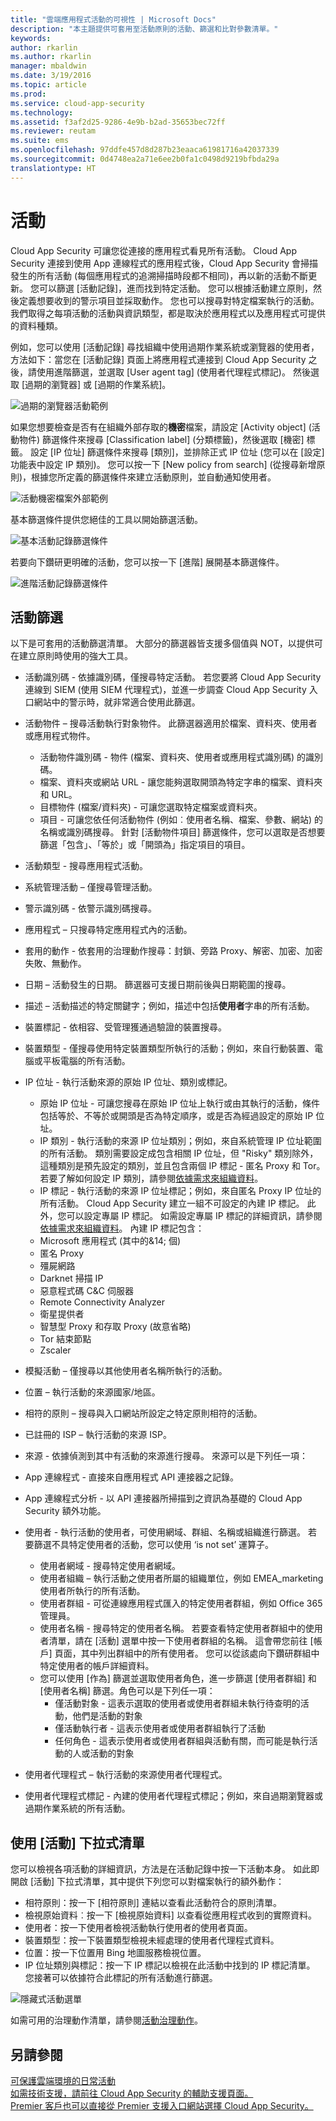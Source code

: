 ```yaml
---
title: "雲端應用程式活動的可視性 | Microsoft Docs"
description: "本主題提供可套用至活動原則的活動、篩選和比對參數清單。"
keywords: 
author: rkarlin
ms.author: rkarlin
manager: mbaldwin
ms.date: 3/19/2016
ms.topic: article
ms.prod: 
ms.service: cloud-app-security
ms.technology: 
ms.assetid: f3af2d25-9286-4e9b-b2ad-35653bec72ff
ms.reviewer: reutam
ms.suite: ems
ms.openlocfilehash: 97ddfe457d8d287b23eaaca61981716a42037339
ms.sourcegitcommit: 0d4748ea2a71e6ee2b0fa1c0498d9219bfbda29a
translationtype: HT
---
```

# <a name="activities"></a>活動
Cloud App Security 可讓您從連接的應用程式看見所有活動。 Cloud App Security 連接到使用 App 連線程式的應用程式後，Cloud App Security 會掃描發生的所有活動 (每個應用程式的追溯掃描時段都不相同)，再以新的活動不斷更新。 您可以篩選 [活動記錄]，進而找到特定活動。 您可以根據活動建立原則，然後定義想要收到的警示項目並採取動作。 您也可以搜尋對特定檔案執行的活動。 我們取得之每項活動的活動與資訊類型，都是取決於應用程式以及應用程式可提供的資料種類。 

例如，您可以使用 [活動記錄] 尋找組織中使用過期作業系統或瀏覽器的使用者，方法如下：當您在 [活動記錄] 頁面上將應用程式連接到 Cloud App Security 之後，請使用進階篩選，並選取 [User agent tag] (使用者代理程式標記)。 然後選取 [過期的瀏覽器] 或 [過期的作業系統]。

 ![過期的瀏覽器活動範例](media/activity-example-outdated.png)

如果您想要檢查是否有在組織外部存取的**機密**檔案，請設定 [Activity object] (活動物件) 篩選條件來搜尋 [Classification label] (分類標籤)，然後選取 [機密] 標籤。 設定 [IP 位址] 篩選條件來搜尋 [類別]，並排除正式 IP 位址 (您可以在 [設定] 功能表中設定 IP 類別)。 您可以按一下 [New policy from search] (從搜尋新增原則)，根據您所定義的篩選條件來建立活動原則，並自動通知使用者。

 ![活動機密檔案外部範例](media/activity-example-ip.png)

 
基本篩選條件提供您絕佳的工具以開始篩選活動。

 ![基本活動記錄篩選條件](media/activity-log-filter-basic.png)

若要向下鑽研更明確的活動，您可以按一下 [進階] 展開基本篩選條件。

 ![進階活動記錄篩選條件](media/activity-log-filter-advanced.png)

## <a name="activity-filters"></a>活動篩選
以下是可套用的活動篩選清單。 大部分的篩選器皆支援多個值與 NOT，以提供可在建立原則時使用的強大工具。  
  
-   活動識別碼 - 依據識別碼，僅搜尋特定活動。 若您要將 Cloud App Security 連線到 SIEM (使用 SIEM 代理程式)，並進一步調查 Cloud App Security 入口網站中的警示時，就非常適合使用此篩選。  
  
-   活動物件 – 搜尋活動執行對象物件。 此篩選器適用於檔案、資料夾、使用者或應用程式物件。 
    - 活動物件識別碼 - 物件 (檔案、資料夾、使用者或應用程式識別碼) 的識別碼。
    - 檔案、資料夾或網站 URL - 讓您能夠選取開頭為特定字串的檔案、資料夾和 URL。
    - 目標物件 (檔案/資料夾) - 可讓您選取特定檔案或資料夾。 
    - 項目 - 可讓您依任何活動物件 (例如︰使用者名稱、檔案、參數、網站) 的名稱或識別碼搜尋。 針對 [活動物件項目] 篩選條件，您可以選取是否想要篩選「包含」、「等於」或「開頭為」指定項目的項目。
    
-   活動類型 - 搜尋應用程式活動。

-   系統管理活動 – 僅搜尋管理活動。  
  
-   警示識別碼 - 依警示識別碼搜尋。

-   應用程式 – 只搜尋特定應用程式內的活動。  
  
-   套用的動作 - 依套用的治理動作搜尋：封鎖、旁路 Proxy、解密、加密、加密失敗、無動作。

-   日期 – 活動發生的日期。 篩選器可支援日期前後與日期範圍的搜尋。  
  
-   描述 – 活動描述的特定關鍵字；例如，描述中包括**使用者**字串的所有活動。  
  
-   裝置標記 - 依相容、受管理獲通過驗證的裝置搜尋。

-   裝置類型 - 僅搜尋使用特定裝置類型所執行的活動；例如，來自行動裝置、電腦或平板電腦的所有活動。  
  
-   IP 位址 - 執行活動來源的原始 IP 位址、類別或標記。  
    - 原始 IP 位址 - 可讓您搜尋在原始 IP 位址上執行或由其執行的活動，條件包括等於、不等於或開頭是否為特定順序，或是否為經過設定的原始 IP 位址。 
    - IP 類別 - 執行活動的來源 IP 位址類別；例如，來自系統管理 IP 位址範圍的所有活動。 類別需要設定成包含相關 IP 位址，但 "Risky" 類別除外，這種類別是預先設定的類別，並且包含兩個 IP 標記 - 匿名 Proxy 和 Tor。 若要了解如何設定 IP 類別，請參閱[依據需求來組織資料](general-setup.md#IPtagsandRanges)。  
    - IP 標記 - 執行活動的來源 IP 位址標記；例如，來自匿名 Proxy IP 位址的所有活動。 Cloud App Security 建立一組不可設定的內建 IP 標記。 此外，您可以設定專屬 IP 標記。 如需設定專屬 IP 標記的詳細資訊，請參閱[依據需求來組織資料](general-setup.md#IPtagsandRanges)。
   內建 IP 標記包含：
    - Microsoft 應用程式 (其中的&14; 個)
    - 匿名 Proxy
    - 殭屍網路
    - Darknet 掃描 IP
    - 惡意程式碼 C&C 伺服器
    - Remote Connectivity Analyzer
    - 衛星提供者
    - 智慧型 Proxy 和存取 Proxy (故意省略)
    - Tor 結束節點
    - Zscaler


-   模擬活動 – 僅搜尋以其他使用者名稱所執行的活動。  

-   位置 – 執行活動的來源國家/地區。  

-   相符的原則 – 搜尋與入口網站所設定之特定原則相符的活動。  

-   已註冊的 ISP – 執行活動的來源 ISP。   

-  來源 - 依據偵測到其中有活動的來源進行搜尋。 來源可以是下列任一項：
  -    App 連線程式 - 直接來自應用程式 API 連接器之記錄。
  -    App 連線程式分析 - 以 API 連接器所掃描到之資訊為基礎的 Cloud App Security 額外功能。
  

-   使用者 - 執行活動的使用者，可使用網域、群組、名稱或組織進行篩選。 若要篩選不具特定使用者的活動，您可以使用 ‘is not set’ 運算子。  
    -   使用者網域 - 搜尋特定使用者網域。
    -   使用者組織 – 執行活動之使用者所屬的組織單位，例如 EMEA_marketing 使用者所執行的所有活動。  
    -   使用者群組 - 可從連線應用程式匯入的特定使用者群組，例如 Office 365 管理員。  
    -   使用者名稱 - 搜尋特定的使用者名稱。 若要查看特定使用者群組中的使用者清單，請在 [活動] 選單中按一下使用者群組的名稱。 這會帶您前往 [帳戶] 頁面，其中列出群組中的所有使用者。 您可以從該處向下鑽研群組中特定使用者的帳戶詳細資料。
       -  您可以使用 [作為] 篩選並選取使用者角色，進一步篩選 [使用者群組] 和 [使用者名稱] 篩選。角色可以是下列任一項：
            - 僅活動對象 - 這表示選取的使用者或使用者群組未執行待查明的活動，他們是活動的對象
            - 僅活動執行者 - 這表示使用者或使用者群組執行了活動
            - 任何角色 - 這表示使用者或使用者群組與活動有關，而可能是執行活動的人或活動的對象

-   使用者代理程式 – 執行活動的來源使用者代理程式。  
  
-   使用者代理程式標記 - 內建的使用者代理程式標記；例如，來自過期瀏覽器或過期作業系統的所有活動。  
    
  
## <a name="working-with-the-activity-drawer"></a>使用 [活動] 下拉式清單

您可以檢視各項活動的詳細資訊，方法是在活動記錄中按一下活動本身。 如此即開啟 [活動] 下拉式清單，其中提供下列您可以對檔案執行的額外動作：

- 相符原則：按一下 [相符原則] 連結以查看此活動符合的原則清單。
- 檢視原始資料︰按一下 [檢視原始資料] 以查看從應用程式收到的實際資料。
- 使用者：按一下使用者檢視活動執行使用者的使用者頁面。 
- 裝置類型：按一下裝置類型檢視未經處理的使用者代理程式資料。 
- 位置：按一下位置用 Bing 地圖服務檢視位置。
- IP 位址類別與標記：按一下 IP 標記以檢視在此活動中找到的 IP 標記清單。 您接著可以依據符合此標記的所有活動進行篩選。    

![隱藏式活動選單](./media/activity-drawer.png "隱藏式活動選單")  
  
如需可用的治理動作清單，請參閱[活動治理動作](governance-actions.md#activity-governance-actions)。


## <a name="see-also"></a>另請參閱  
[可保護雲端環境的日常活動](daily-activities-to-protect-your-cloud-environment.md)   
[如需技術支援，請前往 Cloud App Security 的輔助支援頁面。](http://support.microsoft.com/oas/default.aspx?prid=16031)   
[Premier 客戶也可以直接從 Premier 支援入口網站選擇 Cloud App Security。](https://premier.microsoft.com/)  
  
  